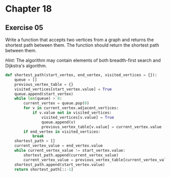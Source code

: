 # Chapter 18

## Exercise 05

Write a function that accepts two vertices from a graph and returns the shortest path between them. The function should return the shortest path between them.

*Hint:* The algorithm may contain elements of both breadth-first search and Dijkstra's algorithm.

```python
def shortest_path(start_vertex, end_vertex, visited_vertices = {}):
    queue = []
    previous_vertex_table = {}
    visited_vertices[start_vertex.value] = True
    queue.append(start_vertex)
    while len(queue) > 0:
        current_vertex = queue.pop(0)
        for v in current_vertex.adjacent_vertices:
            if v.value not in visited_vertices:
                visited_vertices[v.value] = True
                queue.append(v)
                previous_vertex_table[v.value] = current_vertex.value
        if end_vertex in visited_vertices:
            break
    shortest_path = []
    current_vertex_value = end_vertex.value
    while current_vertex_value != start_vertex.value:
        shortest_path.append(current_vertex_value)
        current_vertex_value = previous_vertex_table[current_vertex_value]
    shortest_path.append(start_vertex.value)
    return shortest_path[::-1]
```

